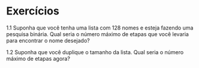 # Exercícios

1.1 Suponha que você tenha uma lista com 128 nomes e esteja fazendo uma
pesquisa binária. Qual seria o número máximo de etapas que você levaria
para encontrar o nome desejado?


1.2 Suponha que você duplique o tamanho da lista. Qual seria o número
máximo de etapas agora?
